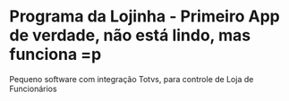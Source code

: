 # Programa da Lojinha - Primeiro App de verdade, não está lindo, mas funciona =p
Pequeno software com integração Totvs, para controle de Loja de Funcionários

